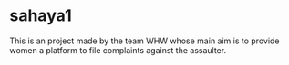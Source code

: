 # sahaya1
This is an project made by the team WHW whose main aim is to provide women a platform to file complaints against the assaulter.
